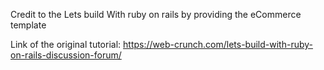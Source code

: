 
Credit to the Lets build With ruby on rails by providing the eCommerce template

Link of the original tutorial: https://web-crunch.com/lets-build-with-ruby-on-rails-discussion-forum/

